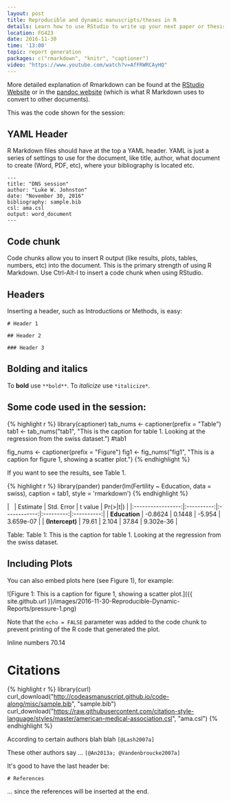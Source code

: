 ```yaml
---
layout: post
title: Reproducible and dynamic manuscripts/theses in R
details: Learn how to use RStudio to write up your next paper or thesis.
location: FG423
date: 2016-11-30
time: '13:00'
topic: report generation
packages: c("rmarkdown", "knitr", "captioner")
video: "https://www.youtube.com/watch?v=AfFRWRCAyHQ"
---
```


More detailed explanation of Rmarkdown can be found at the 
[RStudio Website](http://rmarkdown.rstudio.com/) or in the 
[pandoc website](http://pandoc.org/) (which is what R Markdown uses to convert
to other documents).

This was the code shown for the session:

## YAML Header

R Markdown files should have at the top a YAML header. YAML is just a series of
settings to use for the document, like title, author, what document to create
(Word, PDF, etc), where your bibliography is located etc.

```
---
title: "DNS session"
author: "Luke W. Johnston"
date: "November 30, 2016"
bibliography: sample.bib
csl: ama.csl
output: word_document
---
```

## Code chunk

Code chunks allow you to insert R output (like results, plots, tables, numbers,
etc) into the document. This is the primary strength of using R Markdown. Use
Ctrl-Alt-I to insert a code chunk when using RStudio.

## Headers

Inserting a header, such as Introductions or Methods, is easy:

```
# Header 1

## Header 2

### Header 3
```

## Bolding and italics

To **bold** use `**bold**`. To *italicize* use `*italicize*`.

## Some code used in the session:


{% highlight r %}
library(captioner)
tab_nums <- captioner(prefix = "Table")
tab1 <- tab_nums("tab1", "This is the caption for table 1. Looking at the regression from the swiss dataset.")
#tab1

fig_nums <- captioner(prefix = "Figure")
fig1 <- fig_nums("fig1", "This is a caption for figure 1, showing a scatter plot.")
{% endhighlight %}

If you want to see the results, see Table  1.


{% highlight r %}
library(pander)
pander(lm(Fertility ~ Education, data = swiss), caption = tab1, style = 'rmarkdown')
{% endhighlight %}



|      &nbsp;       |  Estimate  |  Std. Error  |  t value  |  Pr(>|t|)  |
|:-----------------:|:----------:|:------------:|:---------:|:----------:|
|   **Education**   |  -0.8624   |    0.1448    |  -5.954   | 3.659e-07  |
|  **(Intercept)**  |   79.61    |    2.104     |   37.84   | 9.302e-36  |

Table: Table  1: This is the caption for table 1. Looking at the regression from the swiss dataset.

## Including Plots

You can also embed plots here (see Figure  1), for example:

![Figure  1: This is a caption for figure 1, showing a scatter plot.]({{ site.github.url }}/images/2016-11-30-Reproducible-Dynamic-Reports/pressure-1.png)

Note that the `echo = FALSE` parameter was added to the code chunk to prevent printing of the R code that generated the plot.

Inline numbers 70.14

# Citations


{% highlight r %}
library(curl)
curl_download("http://codeasmanuscript.github.io/code-along/misc/sample.bib", "sample.bib")
curl_download("https://raw.githubusercontent.com/citation-style-language/styles/master/american-medical-association.csl", "ama.csl")
{% endhighlight %}

According to certain authors blah blah `[@Lash2007a]`

These other authors say ... `[@An2013a; @Vandenbroucke2007a]`

It's good to have the last header be:

```
# References
```

... since the references will be inserted at the end.

